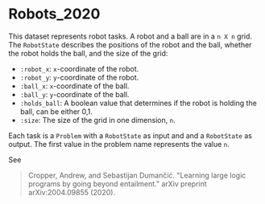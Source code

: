 # Robots\_2020

This dataset represents robot tasks. A robot and a ball are in a `n X n` grid.
The `RobotState` describes the positions of the robot and the ball, whether the robot holds the ball, and the size of the grid:
- `:robot_x`: `x`-coordinate of the robot.
- `:robot_y`: `y`-coordinate of the robot.
- `:ball_x`: `x`-coordinate of the ball.
- `:ball_y`: `y`-coordinate of the ball.
- `:holds_ball`: A boolean value that determines if the robot is holding the ball, can be either 0,1.
- `:size`: The size of the grid in one dimension, `n`.

Each task is a `Problem` with a `RobotState` as input and and a `RobotState` as output. The first value in the problem name represents the value `n`.


See
> Cropper, Andrew, and Sebastijan Dumančić. "Learning large logic programs by going beyond entailment." arXiv preprint arXiv:2004.09855 (2020).
